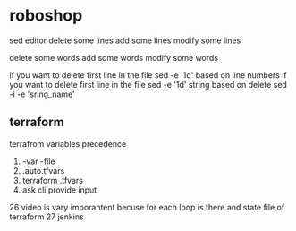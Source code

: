 # roboshop

sed editor 
delete some lines 
add some lines 
modify some lines 

delete some words 
add some words 
modify some words 

if you want to delete first line in the file sed -e '1d' <filename> based on line numbers 
if you want to delete first line in the file sed -e '1d' <filename> 
string based on delete sed -i -e 'sring_name' <filename>


terraform 
---------
terrafrom variables precedence 

1) -var -file 
2) .auto.tfvars
3) terraform .tfvars
4) ask cli provide input 
 
26 video is vary imporantent becuse for each loop is there and state file of terraform 
27 jenkins 


